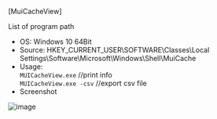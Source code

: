 [MuiCacheView]  

List of program path  

- OS: Windows 10 64Bit
- Source: HKEY_CURRENT_USER\SOFTWARE\Classes\Local Settings\Software\Microsoft\Windows\Shell\MuiCache  
- Usage:  
`MUICacheView.exe` //print info  
`MUICacheView.exe -csv` //export csv file  
- Screenshot  

![image](https://user-images.githubusercontent.com/69110090/95345541-caf51080-08f5-11eb-9cce-6e7c89c489b6.png)
